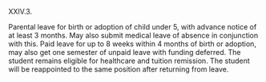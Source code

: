 XXIV.3.

Parental leave for birth or adoption of child under 5, with advance notice of at least 3 months. May also submit medical leave of absence in conjunction with this. Paid leave for up to 8 weeks within 4 months of birth or adoption, may also get one semester of unpaid leave with funding deferred. The student remains eligible for healthcare and tuition remission. The student will be reappointed to the same position after returning from leave.